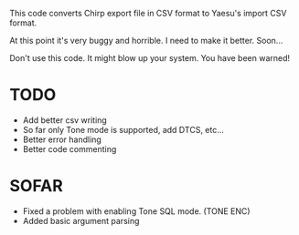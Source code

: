 This code converts Chirp export file in CSV format to Yaesu's import CSV format.

At this point it's very buggy and horrible. I need to make it better. Soon...

Don't use this code. It might blow up your system. You have been warned!

# TODO

- Add better csv writing
- So far only Tone mode is supported, add DTCS, etc...
- Better error handling
- Better code commenting
 
# SOFAR

- Fixed a problem with enabling Tone SQL mode. (TONE ENC)
- Added basic argument parsing